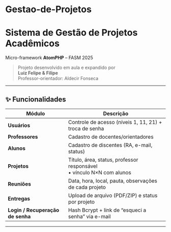 # Gestao-de-Projetos

# Sistema de **Gestão de Projetos Acadêmicos**  
Micro-framework **AtomPHP** – FASM 2025  

> Projeto desenvolvido em aula e expandido por  
> **Luiz Felipe & Filipe**  
> Professor-orientador: Aldecir Fonseca

---

## ✨ Funcionalidades

| Módulo | Descrição |
|--------|-----------|
| **Usuários** | Controle de acesso (níveis 1, 11, 21) + troca de senha |
| **Professores** | Cadastro de docentes/orientadores |
| **Alunos** | Cadastro de discentes (RA, e-mail, status) |
| **Projetos** | Título, área, status, professor responsável <br>• vínculo N×N com alunos |
| **Reuniões** | Data, hora, local, pauta, observações de cada projeto |
| **Entregas** | Upload de arquivo (PDF/ZIP) e status por projeto |
| **Login / Recuperação de senha** | Hash Bcrypt + link de “esqueci a senha” via e-mail |

---


